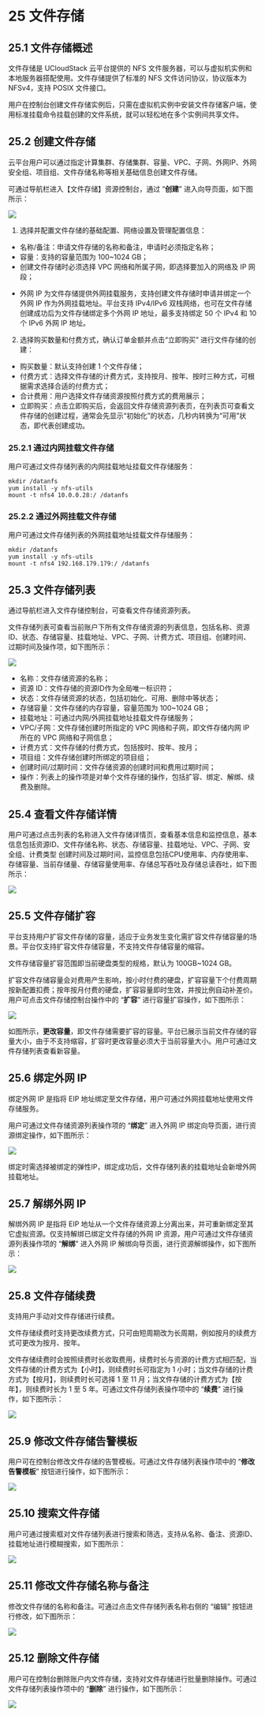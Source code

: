 # 25 文件存储

## 25.1 文件存储概述

文件存储是 UCloudStack 云平台提供的 NFS 文件服务器，可以与虚拟机实例和本地服务器搭配使用。文件存储提供了标准的 NFS 文件访问协议，协议版本为 NFSv4，支持 POSIX 文件接口。

用户在控制台创建文件存储实例后，只需在虚拟机实例中安装文件存储客户端，使用标准挂载命令挂载创建的文件系统，就可以轻松地在多个实例间共享文件。

## 25.2 创建文件存储

云平台用户可以通过指定计算集群、存储集群、容量、VPC、子网、外网IP、外网安全组、项目组、文件存储名称等相关基础信息创建文件存储。

可通过导航栏进入【文件存储】资源控制台，通过 “**创建**” 进入向导页面，如下图所示：

![](../images/userguide/createFS.png)

1. 选择并配置文件存储的基础配置、网络设置及管理配置信息：

* 名称/备注：申请文件存储的名称和备注，申请时必须指定名称；
* 容量：支持的容量范围为 100~1024 GB；
* 创建文件存储时必须选择 VPC 网络和所属子网，即选择要加入的网络及 IP 网段；
- 外网 IP 为文件存储提供外网挂载服务，支持创建文件存储时申请并绑定一个外网 IP 作为外网挂载地址。平台支持 IPv4/IPv6  双栈网络，也可在文件存储创建成功后为文件存储绑定多个外网 IP 地址，最多支持绑定 50 个 IPv4 和 10 个 IPv6 外网 IP 地址。

2. 选择购买数量和付费方式，确认订单金额并点击“立即购买” 进行文件存储的创建：

- 购买数量：默认支持创建 1 个文件存储；
- 付费方式：选择文件存储的计费方式，支持按月、按年、按时三种方式，可根据需求选择合适的付费方式；
- 合计费用：用户选择文件存储资源按照付费方式的费用展示；
- 立即购买：点击立即购买后，会返回文件存储资源列表页，在列表页可查看文件存储的创建过程，通常会先显示“初始化”的状态，几秒内转换为“可用”状态，即代表创建成功。

### 25.2.1 通过内网挂载文件存储

用户可通过文件存储列表的内网挂载地址挂载文件存储服务：

```
mkdir /datanfs
yum install -y nfs-utils
mount -t nfs4 10.0.0.28:/ /datanfs
```

### 25.2.2 通过外网挂载文件存储

用户可通过文件存储列表的外网挂载地址挂载文件存储服务：

```
mkdir /datanfs
yum install -y nfs-utils
mount -t nfs4 192.168.179.179:/ /datanfs
```

## 25.3 文件存储列表

通过导航栏进入文件存储控制台，可查看文件存储资源列表。

文件存储列表可查看当前账户下所有文件存储资源的列表信息，包括名称、资源 ID、状态、存储容量、挂载地址、VPC、子网、计费方式、项目组、创建时间、过期时间及操作项，如下图所示：

![](../images/userguide/FSlist.png)

- 名称：文件存储资源的名称；
- 资源 ID：文件存储的资源ID作为全局唯一标识符；
- 状态：文件存储资源的状态，包括初始化、可用、删除中等状态；
- 存储容量：文件存储的内存容量，容量范围为 100~1024 GB；
- 挂载地址：可通过内网/外网挂载地址挂载文件存储服务；
- VPC/子网：文件存储创建时所指定的 VPC 网络和子网，即文件存储内网 IP 所在的 VPC 网络和子网信息；
- 计费方式：文件存储的付费方式，包括按时、按年、按月；
- 项目组：文件存储创建时所绑定的项目组；
- 创建时间/过期时间：文件存储资源的创建时间和费用过期时间；
- 操作：列表上的操作项是对单个文件存储的操作，包括扩容、绑定、解绑、续费及删除。

## 25.4 查看文件存储详情

用户可通过点击列表的名称进入文件存储详情页，查看基本信息和监控信息，基本信息包括资源ID、文件存储名称、状态、存储容量、挂载地址、VPC、子网、安全组、计费类型
创建时间及过期时间，监控信息包括CPU使用率、内存使用率、存储容量、当前存储量、存储容量使用率、存储总写吞吐及存储总读吞吐，如下图所示：

![](../images/userguide/FSdetails.png)

## 25.5 文件存储扩容

平台支持用户扩容文件存储的容量，适应于业务发生变化需扩容文件存储容量的场景。平台仅支持扩容文件存储容量，不支持文件存储容量的缩容。

文件存储容量扩容范围即当前硬盘类型的规格，默认为 100GB~1024 GB。

扩容文件存储容量会对费用产生影响，按小时付费的硬盘，扩容容量下个付费周期按新配置扣费；按年按月付费的硬盘，扩容容量即时生效，并按比例自动补差价。用户可点击文件存储控制台操作中的 “**扩容**” 进行容量扩容操作，如下图所示：

![](../images/userguide/FSstorageup.png)

如图所示，**更改容量**，即文件存储需要扩容的容量。平台已展示当前文件存储的容量大小，由于不支持缩容，扩容时更改容量必须大于当前容量大小。用户可通过文件存储列表查看新容量。

## 25.6 绑定外网 IP

绑定外网 IP 是指将 EIP 地址绑定至文件存储，用户可通过外网挂载地址使用文件存储服务。

用户可通过文件存储资源列表操作项的 “**绑定**” 进入外网 IP 绑定向导页面，进行资源绑定操作，如下图所示：

![](../images/userguide/FSlinkeip.png)

绑定时需选择被绑定的弹性IP，绑定成功后，文件存储列表的挂载地址会新增外网挂载地址。

## 25.7 解绑外网 IP

解绑外网 IP 是指将 EIP 地址从一个文件存储资源上分离出来，并可重新绑定至其它虚拟资源。仅支持解绑已绑定文件存储的外网 IP 资源，用户可通过文件存储资源列表操作项的 “**解绑**” 进入外网 IP 解绑向导页面，进行资源解绑操作，如下图所示：

![](../images/userguide/FSunlinkeip.png)

## 25.8 文件存储续费

支持用户手动对文件存储进行续费。

文件存储续费时支持更改续费方式，只可由短周期改为长周期，例如按月的续费方式可更改为按月、按年。

文件存储续费时会按照续费时长收取费用，续费时长与资源的计费方式相匹配，当文件存储的计费方式为【小时】，则续费时长可指定为 1 小时；当文件存储的计费方式为【按月】，则续费时长可选择 1 至 11 月；当文件存储的计费方式为【按年】，则续费时长为 1 至 5 年。可通过文件存储列表操作项中的 “**续费**” 进行操作，如下图所示：

![](../images/userguide/FSrenew.png)

## 25.9 修改文件存储告警模板

用户可在控制台修改文件存储的告警模板。可通过文件存储列表操作项中的 “**修改告警模板**” 按钮进行操作，如下图所示：

![](../images/userguide/FSmodifyTemplate.png)

## 25.10 搜索文件存储

用户可通过搜索框对文件存储列表进行搜索和筛选，支持从名称、备注、资源ID、挂载地址进行模糊搜索，如下图所示：

![](../images/userguide/searchFS.png)

## 25.11 修改文件存储名称与备注

修改文件存储的名称和备注。可通过点击文件存储列表名称右侧的 “编辑” 按钮进行修改，如下图所示：

![](../images/userguide/modifyFSname.png)

## 25.12 删除文件存储

用户可在控制台删除账户内文件存储，支持对文件存储进行批量删除操作。可通过文件存储列表操作项中的 “**删除**” 进行操作，如下图所示：

![](../images/userguide/FSrm.png)
